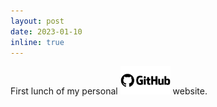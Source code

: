 ```yaml
---
layout: post
date: 2023-01-10
inline: true
---
```


First lunch of my personal <img src="assets/img/github.png" width="80" height="auto"> website. 

